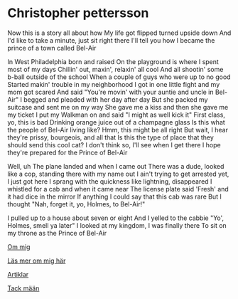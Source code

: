 # Christopher pettersson


Now this is a story all about how
My life got flipped turned upside down
And I'd like to take a minute, just sit right there
I'll tell you how I became the prince of a town called Bel-Air


In West Philadelphia born and raised
On the playground is where I spent most of my days
Chillin' out, maxin', relaxin' all cool
And all shootin' some b-ball outside of the school
When a couple of guys who were up to no good
Started makin' trouble in my neighborhood
I got in one little fight and my mom got scared
And said "You're movin' with your auntie and uncle in Bel-Air"
I begged and pleaded with her day after day
But she packed my suitcase and sent me on my way
She gave me a kiss and then she gave me my ticket
I put my Walkman on and said "I might as well kick it"
First class, yo, this is bad
Drinking orange juice out of a champagne glass
Is this what the people of Bel-Air living like?
Hmm, this might be all right
But wait, I hear they're prissy, bourgeois, and all that
Is this the type of place that they should send this cool cat?
I don't think so, I'll see when I get there
I hope they're prepared for the Prince of Bel-Air

Well, uh
The plane landed and when I came out
There was a dude, looked like a cop, standing there with my name out
I ain't trying to get arrested yet, I just got here
I sprang with the quickness like lightning, disappeared
I whistled for a cab and when it came near
The license plate said 'Fresh' and it had dice in the mirror
If anything I could say that this cab was rare
But I thought "Nah, forget it, yo, Holmes, to Bel-Air!"


I pulled up to a house about seven or eight
And I yelled to the cabbie "Yo', Holmes, smell ya later"
I looked at my kingdom, I was finally there
To sit on my throne as the Prince of Bel-Air


[Om mig](/about)

[Läs mer om mig här](/read-more)

[Artiklar](/articles)

[Tack mään](/thank-you)
